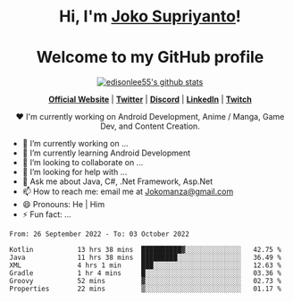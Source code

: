 <h1 align="center">Hi, I'm <a href="https://www.google.com">Joko Supriyanto</a>!</h1>
<h1 align="center">Welcome to my GitHub profile</h1>

<p align="center">
  <a href="https://github.com/jokomanza"><img src="https://github-readme-stats.vercel.app/api?username=jokomanza&hide_border=true&show_icons=true" alt="edisonlee55's github stats"></a>
</p>

<p align="center">
  <strong><a href="https://www.google.com">Official Website</a></strong> |
  <strong><a href="https://twitter.com/jokomanza">Twitter</a></strong> |
  <strong><a href="https://discord.gg/nYXzaUS">Discord</a></strong> |
  <strong><a href="https://www.linkedin.com/in/jokomanza">LinkedIn</a></strong> |
  <strong><a href="https://www.twitch.tv/jokomanza">Twitch</a></strong>
</p>

<p align="center">❤ I'm currently working on Android Development, Anime / Manga, Game Dev, and Content Creation.</p>

- 🔭 I’m currently working on ...
- 🌱 I’m currently learning Android Development
- 👯 I’m looking to collaborate on ...
- 🤔 I’m looking for help with ...
- 💬 Ask me about Java, C#, .Net Framework, Asp.Net
- 📫 How to reach me: email me at Jokomanza@gmail.com
- 😄 Pronouns: He | Him
- ⚡ Fun fact: ...

<!--START_SECTION:waka-->

```text
From: 26 September 2022 - To: 03 October 2022

Kotlin           13 hrs 38 mins  ██████████▓░░░░░░░░░░░░░░   42.75 %
Java             11 hrs 38 mins  █████████░░░░░░░░░░░░░░░░   36.49 %
XML              4 hrs 1 min     ███░░░░░░░░░░░░░░░░░░░░░░   12.63 %
Gradle           1 hr 4 mins     █░░░░░░░░░░░░░░░░░░░░░░░░   03.36 %
Groovy           52 mins         ▓░░░░░░░░░░░░░░░░░░░░░░░░   02.73 %
Properties       22 mins         ▒░░░░░░░░░░░░░░░░░░░░░░░░   01.17 %
```

<!--END_SECTION:waka-->
